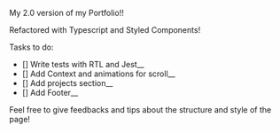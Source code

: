 My 2.0 version of my Portfolio!!

Refactored with Typescript and Styled Components!

Tasks to do:

- [] Write tests with RTL and Jest__
- [] Add Context and animations for scroll__
- [] Add projects section__
- [] Add Footer__

Feel free to give feedbacks and tips about the structure and style of the page!
